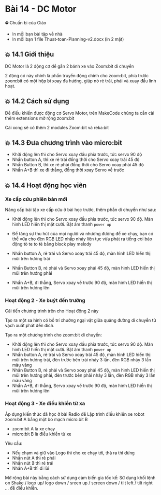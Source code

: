 # Bài 14 - DC Motor


⛔ Chuẩn bị của Giáo 

- In mỗi bạn bài tập về nhà
- In mỗi bạn 1 file Thuat-toan-Planning-v2.docx (in 2 mặt)

## 💥 14.1 Giới thiệu

DC Motor là 2 động cơ để gắn 2 bánh xe vào Zoom:bit di chuyển

2 động cơ này chính là phần truyền động chính cho zoom:bit, phía trước zoom:bit có một hộp bi xoay đa hướng, giúp nó rẻ trái, phải và xuay đầu linh hoạt.


## 💥 14.2 Cách sử dụng

Để điều khiển được động cơ Servo Motor, trên MakeCode chúng ta cần cài thêm extensions mở rộng zoom:bit

Cài xong sẽ có thêm 2 modules Zoom:bit và reka:bit


## 💥 14.3 Đưa chương trình vào micro:bit

* Khởi động lên thì cho Servo xoay đầu phía trước, tức servo 90 độ
* Nhấn button A, thì xe rẻ trái đồng thời cho Servo xoay trái 45 độ
* Nhấn Button B, thì xe rẻ phải đồng thời cho Servo xoay phải 45 độ
* Nhấn A+B thì xe đi thẳng, đồng thời xoay Servo về trước


## 💥 14.4 Hoạt động học viên

### Xe cấp cứu phiên bản mới

Nâng cấp bài tập xe cấp cứu ở bài học trước, thêm phần di chuyển như sau:

* Khởi động lên thì cho Servo xoay đầu phía trước, tức servo 90 độ. Màn hình LED hiển thị mặt cười. Bật âm thanh `power up`
* Để tăng sự thu hút của mọi người và nhường đường để xe chạy, bạn có thể vừa cho đèn RGB LED nhấp nháy liên tục vừa phát ra tiếng còi báo động tò te to tè bằng block play melody

* Nhấn button A, rẻ trái và Servo xoay trái 45 độ, màn hình LED hiển thị mũi trên hướng trái
* Nhấn Button B, rẻ phải và Servo xoay phải 45 độ, màn hình LED hiển thị mũi trên hướng phải
* Nhấn A+B, đi thẳng, Servo xoay về trước 90 độ, màn hình LED hiển thị mũi trên hướng lên


### Hoạt động 2 - Xe buýt đến trường

Cải tiến chương trình trên cho Hoạt động 2 này

Tạo ra một sa hình có bố trí chướng ngại vật giữa quảng đường di chuyển từ vạch xuất phát đến đích.

Tạo ra một chương trình cho zoom:bit di chuyển: 

* Khởi động lên thì cho Servo xoay đầu phía trước, tức servo 90 độ. Màn hình LED hiển thị mặt cười. Bật âm thanh `power up`
* Nhấn button A, rẻ trái và Servo xoay trái 45 độ, màn hình LED hiển thị mũi trên hướng trái, đèn trước bên trái nháy 3 lần, đèn RGB nháy 3 lần màu vàng
* Nhấn Button B, rẻ phải và Servo xoay phải 45 độ, màn hình LED hiển thị mũi trên hướng phải, đèn trước bên phải nháy 3 lần, đèn RGB nháy 3 lần màu vàng
* Nhấn A+B, đi thẳng, Servo xoay về trước 90 độ, màn hình LED hiển thị mũi trên hướng lên

### Hoạt động 3 - Xe điều khiển từ xa

Áp dụng kiến thức đã học ở bài Radio để Lập trình điều khiển xe robot zoom:bit A bằng một bo mạch micro:bit B

* zoom:bit A là xe chạy
* micro:bit B là điều khiển từ xe

Yêu cầu:

* Nếu chạm và giữ vào Logo thì cho xe chạy tới, thả ra thì dừng
* Nhấn nút A thì rẻ phải
* Nhấn nút B thì rẻ trái
* Nhấn A+B thì đi lùi

Mở rộng bài này bằng cách sử dụng cảm biến gia tốc kế: Sử dụng khối lệnh on Shake / logo up/ logo down / sreen up / screen down / tilt left / tilt right ... để điều khiển.
